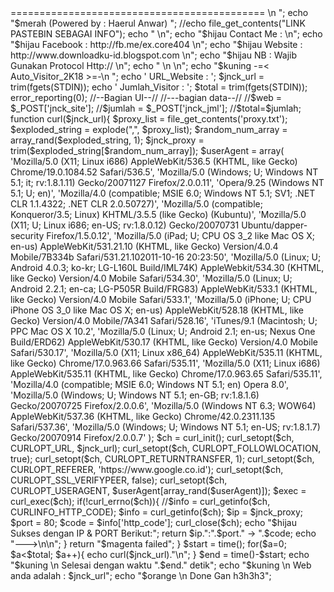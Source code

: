 <?php
//--Data Warna--//
$biru = "\e[34m";
$kuning = "\e[33m";
$cyan = "\e[96m";
$magenta = "\e[35m";
$hijau = "\e[92m";
$merah = "\e[91m";
$orange = "\e[125";
//--Data warna--//

//-- Bagian UI --//
echo "$orange ==========================================================";
echo "      _            _       ___   ___
    | |_ __   ___| | __  / _ \ ( _ )
 _  | | '_ \ / __| |/ / | | | |/ _ \
| |_| | | | | (__|   <  | |_| | (_) |
 \___/|_| |_|\___|_|\_\  \___/ \___/\n\n";

echo "SingleAttacker >============================================ \n ";
echo "$merah (Powered by : Haerul Anwar) ";
//echo file_get_contents("LINK PASTEBIN SEBAGAI INFO");
echo " \n";
echo "$hijau Contact Me : \n";
echo "$hijau Facebook : http://fb.me/ex.core404 \n";
echo "$hijau Website : http://www.downloadku-id.blogspot.com \n";
echo "$hijau NB : Wajib Gunakan Protocol Http:// \n";
echo " \n \n";
echo "$kuning -=< Auto_Visitor_2K18 >=-\n  ";
echo ' URL_Website : ';
$jnck_url = trim(fgets(STDIN));
echo ' Jumlah_Visitor : ';
$total = trim(fgets(STDIN));

error_reporting(0);
//--Bagian UI--//


//---bagian data--//
//$web = $_POST['jnck_site'];
//$jumlah = $_POST['jnck_jml'];
//$total=$jumlah;


function curl($jnck_url){
$proxy_list = file_get_contents('proxy.txt');
									
		
$exploded_string		= explode(",", $proxy_list);
$random_num_array		= array_rand($exploded_string, 1);
$jnck_proxy			= trim($exploded_string[$random_num_array]);
$userAgent = array(
'Mozilla/5.0 (X11; Linux i686) AppleWebKit/536.5 (KHTML, like Gecko) Chrome/19.0.1084.52 Safari/536.5',
'Mozilla/5.0 (Windows; U; Windows NT 5.1; it; rv:1.8.1.11) Gecko/20071127 Firefox/2.0.0.11',
'Opera/9.25 (Windows NT 5.1; U; en)',
'Mozilla/4.0 (compatible; MSIE 6.0; Windows NT 5.1; SV1; .NET CLR 1.1.4322; .NET CLR 2.0.50727)',
'Mozilla/5.0 (compatible; Konqueror/3.5; Linux) KHTML/3.5.5 (like Gecko) (Kubuntu)',
'Mozilla/5.0 (X11; U; Linux i686; en-US; rv:1.8.0.12) Gecko/20070731 Ubuntu/dapper-security Firefox/1.5.0.12',
'Mozilla/5.0 (iPad; U; CPU OS 3_2 like Mac OS X; en-us) AppleWebKit/531.21.10 (KHTML, like Gecko) Version/4.0.4 Mobile/7B334b Safari/531.21.102011-10-16 20:23:50',
'Mozilla/5.0 (Linux; U; Android 4.0.3; ko-kr; LG-L160L Build/IML74K) AppleWebkit/534.30 (KHTML, like Gecko) Version/4.0 Mobile Safari/534.30',
'Mozilla/5.0 (Linux; U; Android 2.2.1; en-ca; LG-P505R Build/FRG83) AppleWebKit/533.1 (KHTML, like Gecko) Version/4.0 Mobile Safari/533.1',
'Mozilla/5.0 (iPhone; U; CPU iPhone OS 3_0 like Mac OS X; en-us) AppleWebKit/528.18 (KHTML, like Gecko) Version/4.0 Mobile/7A341 Safari/528.16',
'iTunes/9.1 (Macintosh; U; PPC Mac OS X 10.2',
'Mozilla/5.0 (Linux; U; Android 2.1; en-us; Nexus One Build/ERD62) AppleWebKit/530.17 (KHTML, like Gecko) Version/4.0 Mobile Safari/530.17',
'Mozilla/5.0 (X11; Linux x86_64) AppleWebKit/535.11 (KHTML, like Gecko) Chrome/17.0.963.66 Safari/535.11',
'Mozilla/5.0 (X11; Linux i686) AppleWebKit/535.11 (KHTML, like Gecko) Chrome/17.0.963.65 Safari/535.11',
'Mozilla/4.0 (compatible; MSIE 6.0; Windows NT 5.1; en) Opera 8.0',
'Mozilla/5.0 (Windows; U; Windows NT 5.1; en-GB; rv:1.8.1.6) Gecko/20070725 Firefox/2.0.0.6',
'Mozilla/5.0 (Windows NT 6.3; WOW64) AppleWebKit/537.36 (KHTML, like Gecko) Chrome/42.0.2311.135 Safari/537.36',
'Mozilla/5.0 (Windows; U; Windows NT 5.1; en-US; rv:1.8.1.7) Gecko/20070914 Firefox/2.0.0.7'
);

$ch = curl_init();
curl_setopt($ch, CURLOPT_URL, $jnck_url);
curl_setopt($ch, CURLOPT_FOLLOWLOCATION, true);
curl_setopt($ch, CURLOPT_RETURNTRANSFER, 1);
curl_setopt($ch, CURLOPT_REFERER, 'https://www.google.co.id');
curl_setopt($ch, CURLOPT_SSL_VERIFYPEER, false);
curl_setopt($ch, CURLOPT_USERAGENT, $userAgent[array_rand($userAgent)]);
$exec = curl_exec($ch);
if(!curl_errno($ch)){
//$info = curl_getinfo($ch, CURLINFO_HTTP_CODE);
$info = curl_getinfo($ch);
$ip = $jnck_proxy;
$port = 80;
$code = $info['http_code'];
curl_close($ch);
echo "$hijau Sukses dengan IP & PORT Berikut:";
return $ip.":".$port." -> ".$code;
echo "--->\n\n";

}
return "$magenta failed";
}

$start = time();
for($a=0; $a<$total; $a++){
echo curl($jnck_url)."\n";
}
$end = time()-$start;
echo "$kuning \n Selesai dengan waktu ".$end." detik";
echo "$kuning \n Web anda adalah :  $jnck_url";
echo "$orange \n Done Gan h3h3h3";

